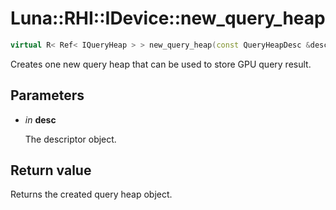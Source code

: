# Luna::RHI::IDevice::new_query_heap

```c++
virtual R< Ref< IQueryHeap > > new_query_heap(const QueryHeapDesc &desc)=0
```

Creates one new query heap that can be used to store GPU query result. 



## Parameters
* *in* **desc**

    The descriptor object. 

## Return value
Returns the created query heap object. 

